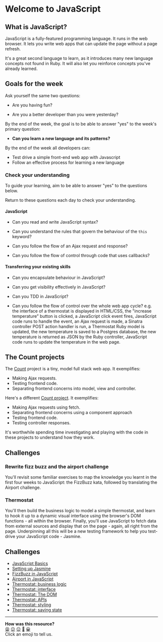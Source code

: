 # Welcome to JavaScript

## What is JavaScript?

JavaScript is a fully-featured programming language.  It runs in the web browser.  It lets you write web apps that can update the page without a page refresh.

It's a great second language to learn, as it introduces many new language concepts not found in Ruby. It will also let you reinforce concepts you've already learned.

## Goals for the week

Ask yourself the same two questions:

* Are you having fun?

* Are you a better developer than you were yesterday?

By the end of the week, the goal is to be able to answer "yes" to the week's primary question:

* **Can you learn a new language and its patterns?**

By the end of the week all developers can:

* Test drive a simple front-end web app with Javascript
* Follow an effective process for learning a new language

### Check your understanding

To guide your learning, aim to be able to answer "yes" to the questions below.

Return to these questions each day to check your understanding.

#### JavaScript

* Can you read and write JavaScript syntax?

* Can you understand the rules that govern the behaviour of the `this` keyword?

* Can you follow the flow of an Ajax request and response?

* Can you follow the flow of control through code that uses callbacks?

#### Transferring your existing skills

* Can you encapsulate behaviour in JavaScript?

* Can you get visibility effectively in JavaScript?

* Can you TDD in JavaScript?

* Can you follow the flow of control over the whole web app cycle? e.g. the interface of a thermostat is displayed in HTML/CSS, the "increase temperature" button is clicked, a JavaScript click event fires, JavaScript code runs to handle the event, an Ajax request is made, a Sinatra controller POST action handler is run, a Thermostat Ruby model is updated, the new temperature is saved to a Postgres database, the new temperature is returned as JSON by the Ruby controller, JavaScript code runs to update the temperature in the web page.

## The Count projects

The [Count](https://github.com/makersacademy/js-count-example) project is a tiny, model full stack web app.  It exemplifies:

* Making Ajax requests.
* Testing frontend code.
* Separating frontend concerns into model, view and controller.

Here's a different [Count project](https://github.com/dearshrewdwit/count). It exemplifies:
* Making Ajax requests using fetch.
* Separating frontend concerns using a component approach
* Testing frontend code.
* Testing controller responses.

It's worthwhile spending time investigating and playing with the code in these projects to understand how they work.

## Challenges

### Rewrite fizz buzz and the airport challenge

You'll revisit some familiar exercises to map the knowledge you learnt in the first four weeks to JavaScript: the FizzBuzz kata, followed by translating the Airport challenge.

### Thermostat

You'll then build the business logic to model a simple thermostat, and learn to hook it up to a dynamic visual interface using the browser's DOM functions - all within the browser. Finally, you'll use JavaScript to fetch data from external sources and display that on the page - again, all right from the page. Underpinning all this will be a new testing framework to help you test-drive your JavaScript code - Jasmine.

## Challenges

* [JavaScript Basics](javascript_basics.md)
* [Setting up Jasmine](setting_up_jasmine.md)
* [FizzBuzz in JavaScript](fizzbuzz_in_javascript.md)
* [Airport in JavaScript](airport_challenge_js.md)
* [Thermostat: business logic](thermostat_logic.md)
* [Thermostat: interface](interface.md)
* [Thermostat: The DOM](dom.md)
* [Thermostat: APIs](apis.md)
* [Thermostat: styling](styling.md)
* [Thermostat: saving state](saving_state.md)

<!-- BEGIN GENERATED SECTION DO NOT EDIT -->

---

**How was this resource?**  
[😫](https://airtable.com/shrUJ3t7KLMqVRFKR?prefill_Repository=course&prefill_File=thermostat_es6/README.md&prefill_Sentiment=😫) [😕](https://airtable.com/shrUJ3t7KLMqVRFKR?prefill_Repository=course&prefill_File=thermostat_es6/README.md&prefill_Sentiment=😕) [😐](https://airtable.com/shrUJ3t7KLMqVRFKR?prefill_Repository=course&prefill_File=thermostat_es6/README.md&prefill_Sentiment=😐) [🙂](https://airtable.com/shrUJ3t7KLMqVRFKR?prefill_Repository=course&prefill_File=thermostat_es6/README.md&prefill_Sentiment=🙂) [😀](https://airtable.com/shrUJ3t7KLMqVRFKR?prefill_Repository=course&prefill_File=thermostat_es6/README.md&prefill_Sentiment=😀)  
Click an emoji to tell us.

<!-- END GENERATED SECTION DO NOT EDIT -->
